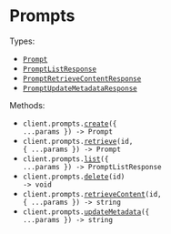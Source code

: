 # Prompts

Types:

- <code><a href="./src/resources/prompts.ts">Prompt</a></code>
- <code><a href="./src/resources/prompts.ts">PromptListResponse</a></code>
- <code><a href="./src/resources/prompts.ts">PromptRetrieveContentResponse</a></code>
- <code><a href="./src/resources/prompts.ts">PromptUpdateMetadataResponse</a></code>

Methods:

- <code title="post /prompt">client.prompts.<a href="./src/resources/prompts.ts">create</a>({ ...params }) -> Prompt</code>
- <code title="get /prompt/{id}">client.prompts.<a href="./src/resources/prompts.ts">retrieve</a>(id, { ...params }) -> Prompt</code>
- <code title="get /prompts">client.prompts.<a href="./src/resources/prompts.ts">list</a>({ ...params }) -> PromptListResponse</code>
- <code title="delete /prompt/{id}">client.prompts.<a href="./src/resources/prompts.ts">delete</a>(id) -> void</code>
- <code title="get /prompt/{id}/content">client.prompts.<a href="./src/resources/prompts.ts">retrieveContent</a>(id, { ...params }) -> string</code>
- <code title="put /prompt/metadata">client.prompts.<a href="./src/resources/prompts.ts">updateMetadata</a>({ ...params }) -> string</code>
